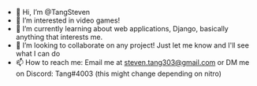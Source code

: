 - 👋 Hi, I’m @TangSteven
- 👀 I’m interested in video games!
- 🌱 I’m currently learning about web applications, Django, basically anything that interests me. 
- 💞️ I’m looking to collaborate on any project! Just let me know and I'll see what I can do
- 📫 How to reach me: Email me at steven.tang303@gmail.com or DM me on Discord: Tang#4003 (this might change depending on nitro)

<!---
TangSteven/TangSteven is a ✨ special ✨ repository because its `README.md` (this file) appears on your GitHub profile.
You can click the Preview link to take a look at your changes.
--->
